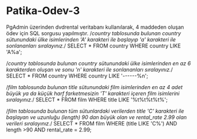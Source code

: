 # Patika-Odev-3
PgAdmin üzerinden dvdrental veritabanı kullanılarak, 4 maddeden oluşan ödev için SQL sorgusu yapılmıştır.
/*country tablosunda bulunan country sütunundaki ülke isimlerinden 'A' karakteri ile başlayıp 'a' karakteri ile sonlananları sıralayınız.*/
SELECT * FROM country
WHERE country LIKE 'A%a';

/*country tablosunda bulunan country sütunundaki ülke isimlerinden en az 6 karakterden oluşan ve sonu 'n' karakteri ile sonlananları sıralayınız.*/
SELECT * FROM country
WHERE country LIKE '------%n';

/*film tablosunda bulunan title sütunundaki film isimlerinden en az 4 adet büyük ya da küçük harf farketmesizin 'T' karakteri içeren film isimlerini sıralayınız.*/
SELECT * FROM film
WHERE title LIKE '%t%t%t%t%';

/*film tablosunda bulunan tüm sütunlardaki verilerden title 'C' karakteri ile başlayan ve uzunluğu (length) 90 dan büyük olan ve rental_rate 2.99 olan verileri sıralayınız.*/
SELECT * FROM film
WHERE (title LIKE 'C%') AND length >90 AND rental_rate = 2.99;
